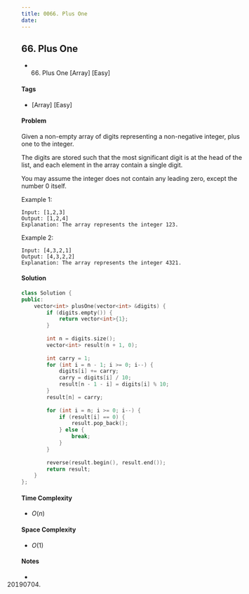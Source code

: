 ```yaml
---
title: 0066. Plus One
date: 
---
```


## 66. Plus One
- 66. Plus One [Array] [Easy]

#### Tags
- [Array] [Easy]

#### Problem
Given a non-empty array of digits representing a non-negative integer, plus one to the integer.

The digits are stored such that the most significant digit is at the head of the list, and each element in the array contain a single digit.

You may assume the integer does not contain any leading zero, except the number 0 itself.

Example 1:

    Input: [1,2,3]
    Output: [1,2,4]
    Explanation: The array represents the integer 123.

Example 2:

    Input: [4,3,2,1]
    Output: [4,3,2,2]
    Explanation: The array represents the integer 4321.

#### Solution
``` C++
class Solution {
public:
    vector<int> plusOne(vector<int> &digits) {
        if (digits.empty()) {
            return vector<int>{1};
        }
        
        int n = digits.size();
        vector<int> result(n + 1, 0);
        
        int carry = 1;
        for (int i = n - 1; i >= 0; i--) {
            digits[i] += carry;
            carry = digits[i] / 10;
            result[n - 1 - i] = digits[i] % 10;
        }
        result[n] = carry;
        
        for (int i = n; i >= 0; i--) {
            if (result[i] == 0) {
                result.pop_back();
            } else {
                break;
            }
        }
        
        reverse(result.begin(), result.end());
        return result;
    }
};
```

#### Time Complexity
- $O(n)$

#### Space Complexity
- $O(1)$

#### Notes
- 20190704.
